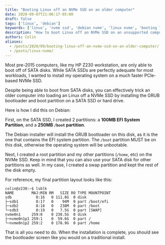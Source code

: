 ```yaml
---
title: "Booting Linux off an NVMe SSD on an older computer"
date: 2020-09-07T21:06:17-05:00
draft: false
tags: ['linux', 'debian']
keywords: ['linux', 'nvme ssd', 'debian nvme', 'linux nvme', 'booting linux off nvme']
description: "How to boot Linux off an NVMe SSD on an unsupported computer."
authors: Colin
aliases:
  - /posts/2020/09/booting-linux-off-an-nvme-ssd-on-an-older-computer/
  - /posts/linux-nvme/
---
```


Most pre-2015 computers, like my HP Z230 workstation, are only able to boot off of SATA disks. While SATA SSDs are perfectly adequate for most workloads, I wanted to install my operating system on a much faster PCIe-based NVMe SSD.

Despite being able to boot from SATA disks, you can effectively trick an older computer into loading an Linux off a NVMe SSD by installing the GRUB bootloader and boot partition on a SATA SSD or hard drive.

<!--more-->

Here is how I did this on Debian:

First, on the SATA SSD, I created 2 partitions: a **100MB EFI System Partition**, and a **250MB `/boot` partition**.

The Debian installer will install the GRUB bootloader on this disk, as it is the one that contains the EFI system partition. The `/boot` partition MUST be on this disk, otherwise the operating system will be unbootable.

Next, I created a root partition and my other partitions (`/home`, etc) on the NVMe SSD. Keep in mind that you can also use your SATA disk for other partitions as well. In my case, I created a swap partition and kept the rest of the disk empty.

For reference, my final partition layout looks like this:

```
colin@z230:~$ lsblk
NAME        MAJ:MIN RM   SIZE RO TYPE MOUNTPOINT
sdb           8:16   0 111.8G  0 disk
├─sdb1        8:17   0    94M  0 part /boot/efi
├─sdb2        8:18   0   238M  0 part /boot
└─sdb3        8:19   0   7.5G  0 part [SWAP]
nvme0n1     259:0    0 238.5G  0 disk
├─nvme0n1p1 259:1    0  59.6G  0 part /
└─nvme0n1p2 259:2    0 178.9G  0 part /home
```

That is all you need to do. When the installation is complete, you should see the bootloader screen like you would on a traditional install. 